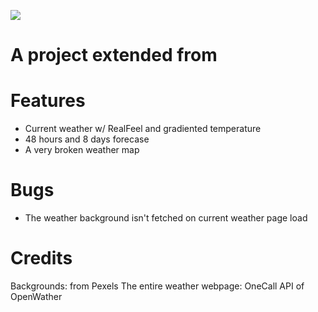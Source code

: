 <img src="https://i.ibb.co/ycPtRPtW/title.png"></img>
<h1>A project extended from <a href="https://github.com/yumemizook/not-so-tiny-weather-viewer"></a></h1>

<h1>Features</h1>
<ul>
  <li> Current weather w/ RealFeel and gradiented temperature</li>
  <li>48 hours and 8 days forecase</li>
  <li>A very broken weather map</li>
</ul>

<h1>Bugs</h1>
<ul>
  <li> The weather background isn't fetched on current weather page load</li>
</ul>

<h1>Credits</h1>
Backgrounds: from Pexels
The entire weather webpage: OneCall API of OpenWather
